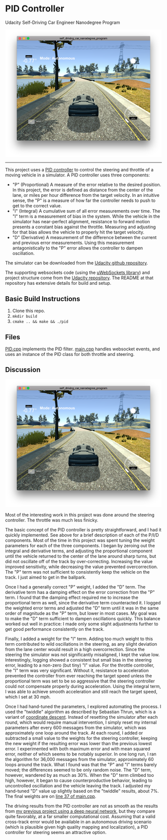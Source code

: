 # PID Controller
Udacity Self-Driving Car Engineer Nanodegree Program

![Simulator](./images/driving.png "Simulator in process")

---

This project uses a [PID controller](https://en.wikipedia.org/wiki/PID_controller) to control the steering and throttle of a moving vehicle in a simulator. A PID controller uses three components:
* "P" (Proportional) A measure of the error relative to the desired position. In this project, the error is defined as distance from the center of the lane, or miles per hour difference from the target velocity. In an intuitive sense, the "P" is a measure of how far the controller needs to push to get to the correct value.
* "I" (Integral) A cumulative sum of all error measurements over time. The "I" term is a measurement of bias in the system. While the vehicle in the simulator has near-perfect alignment, resistance to forward motion presents a constant bias against the throttle. Measuring and adjusting for that bias allows the vehicle to properly hit the target velocity.
* "D" (Derivative) A measurement of the difference between the current and previous error measurements. Using this measurement antagonistically to the "P" error allows the controller to dampen oscillation.

The simulator can be downloaded from the [Udacity github repository](https://github.com/udacity/self-driving-car-sim/releases).

The supporting websockets code (using the [uWebSockets library](https://github.com/uNetworking/uWebSockets)) and project structure come from the [Udacity repository](https://github.com/udacity/CarND-Kidnapped-Vehicle-Project).
The README at that repository has extensive details for build and setup.

## Basic Build Instructions

1. Clone this repo.
1. `mkdir build`
1. `cmake .. && make && ./pid`

## Files
[PID.cpp](https://github.com/gardenermike/pid-controller/blob/master/src/PID.cpp) implements the PID filter.
[main.cpp](https://github.com/gardenermike/pid-controller/blob/master/src/main.cpp) handles websocket events, and uses an instance of the PID class for both throttle and steering.


## Discussion

![Driving](./images/driving.png "Driving in the simulator")

Most of the interesting work in this project was done around the steering controller. The throttle was much less finicky.

The basic concept of the PID controller is pretty straightforward, and I had it quickly implemented. See above for a brief description of each of the P/I/D components. Most of the time in this project was spent tuning the weight parameters for each of the three components. I began by zeroing out the integral and derivative terms, and adjusting the proportional component until the vehicle returned to the center of the lane around sharp turns, but did not oscillate off of the track by over-correcting. Increasing the value improved sensitivity, while decreasing the value prevented overcorrection. The "P" term was not sufficient to consistently keep the vehicle on the track. I just aimed to get in the ballpark.

Once I had a generally correct "P" weight, I added the "D" term. The derivative term has a damping effect on the error correction from the "P" term. I found that the damping effect required me to increase the proportional term as well, since the derivative term counteracted it. I logged the weighted error terms and adjusted the "D" term until it was in the same order of magnitude as the "P" term, but lower in most cases. My goal was to make the "D" term sufficient to dampen oscillations quickly. This balance worked out well in practice: I made only some slight adjustments further to get good performance consistently on the track.

Finally, I added a weight for the "I" term. Adding too much weight to this term contributed to wild oscillations in the steering, as any slight deviation from the lane center would result in a high overcorrection. Since the steering the simulator was not significantly misaligned, I kept the value low. Interestingly, logging showed a consistent but small bias in the steering error, leading to a non-zero (but tiny) "I" value. For the throttle controller, the "I" term was very significant. Without it, resistance to acceleration prevented the controller from ever reaching the target speed unless the proportional term was set to be so aggressive that the steering controller could not compensate properly during acceleration. Using the integral term, I was able to achieve smooth acceleration and still reach the target speed, which I set at 30 mph.

Once I had hand-tuned the parameters, I explored automating the process. I used the "twiddle" algorithm as described by Sebastian Thrun, which is a variant of [coordinate descent](https://en.wikipedia.org/wiki/Coordinate_descent). Instead of resetting the simulator after each round, which would require manual intervention, I simply reset my internal parameters after every 600 messages from the simulator, which was approximately one loop around the track. At each round, I added or subtracted a small value to the weights for the steering controller, keeping the new weight if the resulting error was lower than the previous lowest error. I experimented with both maximum error and with mean squared error, neither of which seems to be notably superior. In one long run, I ran the algorithm for 36,000 messages from the simulator, approximately 60 loops around the track. What I found was that the "P" and "I" terms barely moved; the differences seemed to be only random noise. The "D" term, however, wandered by as much as 30%. When the "D" term climbed too high, however, it began to cause counterproductive behavior, leading to uncontrolled oscillation and the vehicle leaving the track. I adjusted my hand-tuned "D" value up slightly based on the "twiddle" results, about 7%. The final weights are on [line 37 of main.cpp](https://github.com/gardenermike/pid-controller/blob/master/src/main.cpp#L37).

The driving results from the PID controller are not as smooth as the results from [my previous project using a deep neural network](https://github.com/gardenermike/behavioral-cloning), but they compare quite favorably, at a far smaller computational cost. Assuming that a valid cross-track error would be available in an autonomous driving scenario (which is plausible given high quality mapping and localization), a PID controller for steering seems an attractive option.
